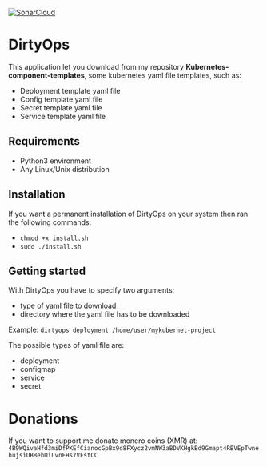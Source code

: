 [![SonarCloud](https://sonarcloud.io/images/project_badges/sonarcloud-white.svg)](https://sonarcloud.io/dashboard?id=FrancescoDiSalesGithub_DirtyOps)
# DirtyOps 

This application let you download from my repository **Kubernetes-component-templates**, some kubernetes yaml file templates, such as:

* Deployment template yaml file
* Config template yaml file
* Secret template yaml file
* Service template yaml file

## Requirements

* Python3 environment
* Any Linux/Unix distribution

## Installation

If you want a permanent installation of DirtyOps on your system then ran the following commands:

* `chmod +x install.sh`
* `sudo ./install.sh`

## Getting started

With DirtyOps you have to specify two arguments:
* type of yaml file to download
* directory where the yaml file has to be downloaded

Example:
`dirtyops deployment /home/user/mykubernet-project`

The possible types of yaml file are:
* deployment
* configmap
* service
* secret


# Donations

If you want to support me donate monero coins (XMR) at:
`4B9WQivaHfd3miDfPKEfCianocGpBx9d8FXycz2vmNW3aBDVKHgkBd9Gmapt4RBVEpTwnehujsiUBBehUiLvnEHs7VFstCC`



